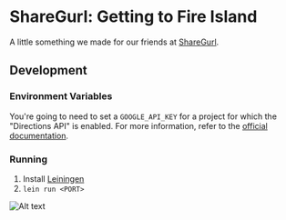 # ShareGurl: Getting to Fire Island
A little something we made for our friends at [ShareGurl](http://sharegurl.com).

## Development

### Environment Variables

You're going to need to set a `GOOGLE_API_KEY` for a project for which the "Directions API" is enabled. For more information, refer to the [official documentation](https://developers.google.com/maps/documentation/directions/#api_key).

### Running

1. Install [Leiningen](http://leiningen.org/)
1. `lein run <PORT>`

![Alt text](http://media.giphy.com/media/C06mU13FQHHhK/giphy.gif "adore delano says")
